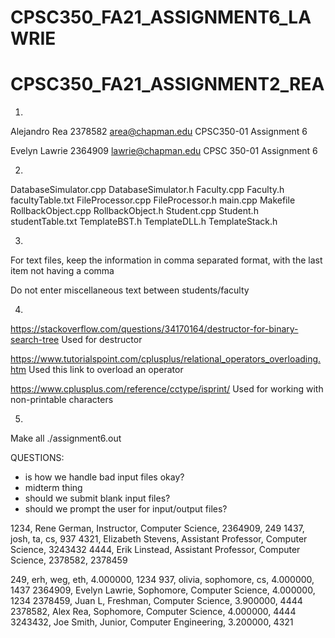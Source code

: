 # CPSC350_FA21_ASSIGNMENT6_LAWRIE

# CPSC350_FA21_ASSIGNMENT2_REA



1)
Alejandro Rea
2378582
area@chapman.edu
CPSC350-01
Assignment 6

Evelyn Lawrie
2364909
lawrie@chapman.edu
CPSC 350-01
Assignment 6

2)
DatabaseSimulator.cpp
DatabaseSimulator.h
Faculty.cpp
Faculty.h
facultyTable.txt
FileProcessor.cpp
FileProcessor.h
main.cpp
Makefile
RollbackObject.cpp
RollbackObject.h
Student.cpp
Student.h
studentTable.txt
TemplateBST.h
TemplateDLL.h
TemplateStack.h

3)

For text files, keep the information in comma separated format, with the last item not having a comma

Do not enter miscellaneous text between students/faculty

4)

https://stackoverflow.com/questions/34170164/destructor-for-binary-search-tree Used for destructor

https://www.tutorialspoint.com/cplusplus/relational_operators_overloading.htm Used this link to overload an operator

https://www.cplusplus.com/reference/cctype/isprint/ Used for working with non-printable characters

5)

Make all
./assignment6.out

QUESTIONS:
- is how we handle bad input files okay?
- midterm thing
- should we submit blank input files?
- should we prompt the user for input/output files?

1234, Rene German, Instructor, Computer Science, 2364909, 249
1437, josh, ta, cs, 937
4321, Elizabeth Stevens, Assistant Professor, Computer Science, 3243432
4444, Erik Linstead, Assistant Professor, Computer Science, 2378582, 2378459

249, erh, weg, eth, 4.000000, 1234
937, olivia, sophomore, cs, 4.000000, 1437
2364909, Evelyn Lawrie, Sophomore, Computer Science, 4.000000, 1234
2378459, Juan L, Freshman, Computer Science, 3.900000, 4444
2378582, Alex Rea, Sophomore, Computer Science, 4.000000, 4444
3243432, Joe Smith, Junior, Computer Engineering, 3.200000, 4321
